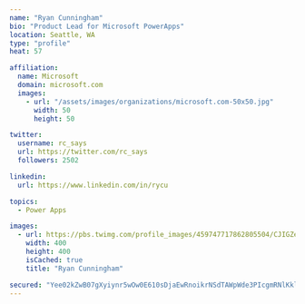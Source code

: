 ```yaml
---
name: "Ryan Cunningham"
bio: "Product Lead for Microsoft PowerApps"
location: Seattle, WA
type: "profile"
heat: 57

affiliation:
  name: Microsoft
  domain: microsoft.com
  images:
    - url: "/assets/images/organizations/microsoft.com-50x50.jpg"
      width: 50
      height: 50

twitter:
  username: rc_says
  url: https://twitter.com/rc_says
  followers: 2502

linkedin:
  url: https://www.linkedin.com/in/rycu

topics:
  - Power Apps

images:
  - url: https://pbs.twimg.com/profile_images/459747717862805504/CJIGZejd_400x400.png
    width: 400
    height: 400
    isCached: true
    title: "Ryan Cunningham"

secured: "Yee02kZwB07gXyiynr5wOw0E610sDjaEwRnoikrNSdTAWpWde3PIcgmRNlKklC2q8AQy2FIW9yrOIWDqwdoYgZBOeSJmkSjhBZd0lqI7eZsJSbXwU94dmyQ59x266zFSQcQ5Owp+4LfhYsJwBJnW6NLSsqu/ODStPKbYmGlxbws2u0Z2HOd0ZB2JAI133ZPIBk2kwHxZNi248xwl3RHZPuOsPNqh5NZ8Fdg/BpeO3dv2/HGTAto+ti071/vh78Ctpyu/UD0S3xF4QGfSCBZMKfxlvrVaF3Hu7Vxp9+813qDiwHUudDzeLQHfrnAhcu+f2jBV8vflnrGbOcP5knbbGwKwkso/T+435tk19zuG0lr0wluw3/BZ4MxnjWP5kz1ByuNO/Pf4TmlN4DTys85NwZk9eKDyY3KWjZx/Yrq24lE=;GaiCccn1HRpfFKS8HBEOZA=="
---
```


